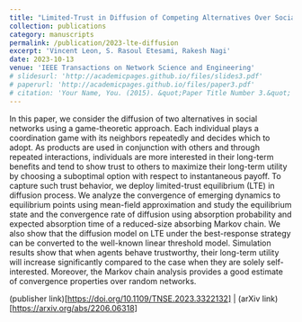 ```yaml
---
title: "Limited-Trust in Diffusion of Competing Alternatives Over Social Networks"
collection: publications
category: manuscripts
permalink: /publication/2023-lte-diffusion
excerpt: 'Vincent Leon, S. Rasoul Etesami, Rakesh Nagi'
date: 2023-10-13
venue: 'IEEE Transactions on Network Science and Engineering'
# slidesurl: 'http://academicpages.github.io/files/slides3.pdf'
# paperurl: 'http://academicpages.github.io/files/paper3.pdf'
# citation: 'Your Name, You. (2015). &quot;Paper Title Number 3.&quot; <i>Journal 1</i>. 1(3).'
---
```


In this paper, we consider the diffusion of two alternatives in social networks using a game-theoretic approach. Each individual plays a coordination game with its neighbors repeatedly and decides which to adopt. As products are used in conjunction with others and through repeated interactions, individuals are more interested in their long-term benefits and tend to show trust to others to maximize their long-term utility by choosing a suboptimal option with respect to instantaneous payoff. To capture such trust behavior, we deploy limited-trust equilibrium (LTE) in diffusion process. We analyze the convergence of emerging dynamics to equilibrium points using mean-field approximation and study the equilibrium state and the convergence rate of diffusion using absorption probability and expected absorption time of a reduced-size absorbing Markov chain. We also show that the diffusion model on LTE under the best-response strategy can be converted to the well-known linear threshold model. Simulation results show that when agents behave trustworthy, their long-term utility will increase significantly compared to the case when they are solely self-interested. Moreover, the Markov chain analysis provides a good estimate of convergence properties over random networks.

(publisher link)[https://doi.org/10.1109/TNSE.2023.3322132] | (arXiv link)[https://arxiv.org/abs/2206.06318]
